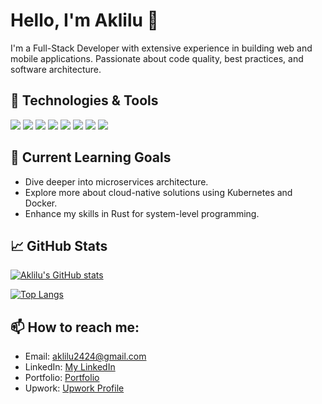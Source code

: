 # Hello, I'm Aklilu 👋

I'm a Full-Stack Developer with extensive experience in building web and mobile applications. Passionate about code quality, best practices, and software architecture.

## 🔧 Technologies & Tools

![](https://img.shields.io/badge/Frontend-Angular-red?style=for-the-badge&logo=angular)
![](https://img.shields.io/badge/Mobile-Ionic-blue?style=for-the-badge&logo=ionic)
![](https://img.shields.io/badge/Backend-Node.js-green?style=for-the-badge&logo=node.js)
![](https://img.shields.io/badge/Framework-Express.js-lightgrey?style=for-the-badge&logo=express)
![](https://img.shields.io/badge/Database-MongoDB-green?style=for-the-badge&logo=mongodb)
![](https://img.shields.io/badge/Language-Python-yellow?style=for-the-badge&logo=python)
![](https://img.shields.io/badge/Language-Java-orange?style=for-the-badge&logo=java)
![](https://img.shields.io/badge/Language-Rust-black?style=for-the-badge&logo=rust)

## 🌱 Current Learning Goals

- Dive deeper into microservices architecture.
- Explore more about cloud-native solutions using Kubernetes and Docker.
- Enhance my skills in Rust for system-level programming.

## 📈 GitHub Stats

[![Aklilu's GitHub stats](https://github-readme-stats.vercel.app/api?username=aklilufregzi&show_icons=true)](https://github.com/aklilufregzi)

[![Top Langs](https://github-readme-stats.vercel.app/api/top-langs/?username=aklilufregzi&layout=compact)](https://github.com/aklilufregzi)

## 📫 How to reach me:

- Email: aklilu2424@gmail.com
- LinkedIn: [My LinkedIn](https://www.linkedin.com/in/aknonymous)
- Portfolio: [Portfolio](https://aklilu.tech)
- Upwork: [Upwork Profile](https://upwork.com/freelancers/aklilu)
